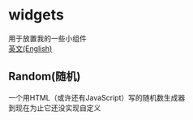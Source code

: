 # widgets
用于放置我的一些小组件  
[英文(English)](https://github.com/oierxjn/widgets)
## Random(随机)
一个用HTML（或许还有JavaScript）写的随机数生成器  
到现在为止它还没实现自定义  